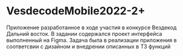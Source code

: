 # VesdecodeMobile2022-2+
Приложение разработанное в ходе участия в конкурсе Вездекод Дальний восток. В задании содержался проект интерфейса выполненный на Figma. Задача была в реализации приложения в соответсвии с дизайном и внедрении описанных в ТЗ функций
